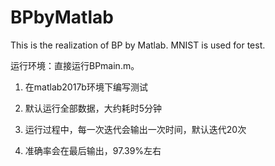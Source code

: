 # BPbyMatlab
This is the realization of BP by Matlab. MNIST is used for test. 

运行环境：直接运行BPmain.m。


1. 在matlab2017b环境下编写测试

2. 默认运行全部数据，大约耗时5分钟
3. 运行过程中，每一次迭代会输出一次时间，默认迭代20次
4. 准确率会在最后输出，97.39%左右